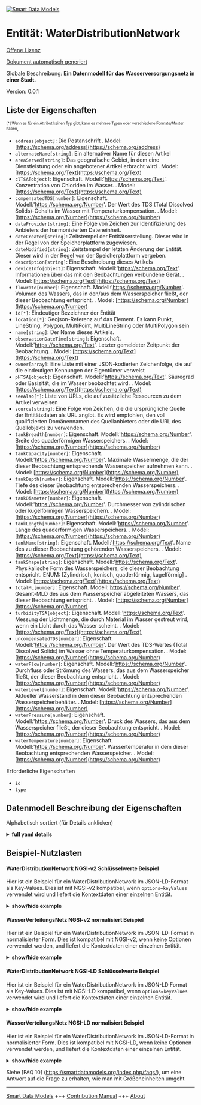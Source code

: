 <!-- 10-Header -->  
[![Smart Data Models](https://smartdatamodels.org/wp-content/uploads/2022/01/SmartDataModels_logo.png "Logo")](https://smartdatamodels.org)  
Entität: WaterDistributionNetwork  
=================================<!-- /10-Header -->  
<!-- 15-License -->  
[Offene Lizenz](https://github.com/smart-data-models//dataModel.WaterDistribution/blob/master/WaterDistributionNetwork/LICENSE.md)  
[Dokument automatisch generiert](https://docs.google.com/presentation/d/e/2PACX-1vTs-Ng5dIAwkg91oTTUdt8ua7woBXhPnwavZ0FxgR8BsAI_Ek3C5q97Nd94HS8KhP-r_quD4H0fgyt3/pub?start=false&loop=false&delayms=3000#slide=id.gb715ace035_0_60)  
<!-- /15-License -->  
<!-- 20-Description -->  
Globale Beschreibung: **Ein Datenmodell für das Wasserversorgungsnetz in einer Stadt.**  
Version: 0.0.1  
<!-- /20-Description -->  
<!-- 30-PropertiesList -->  

## Liste der Eigenschaften  

<sup><sub>[*] Wenn es für ein Attribut keinen Typ gibt, kann es mehrere Typen oder verschiedene Formate/Muster haben</sub></sup>.  
- `address[object]`: Die Postanschrift  . Model: [https://schema.org/address](https://schema.org/address)- `alternateName[string]`: Ein alternativer Name für diesen Artikel  - `areaServed[string]`: Das geografische Gebiet, in dem eine Dienstleistung oder ein angebotener Artikel erbracht wird  . Model: [https://schema.org/Text](https://schema.org/Text)- `clTSA[object]`: Eigenschaft. Modell:'https://schema.org/Text'. Konzentration von Chloriden im Wasser.  . Model: [https://schema.org/Text](https://schema.org/Text)- `compensatedTDS[number]`: Eigenschaft. Modell:'https://schema.org/Number'. Der Wert des TDS (Total Dissolved Solids)-Gehalts im Wasser mit Temperaturkompensation.  . Model: [https://schema.org/Number](https://schema.org/Number)- `dataProvider[string]`: Eine Folge von Zeichen zur Identifizierung des Anbieters der harmonisierten Dateneinheit.  - `dateCreated[string]`: Zeitstempel der Entitätserstellung. Dieser wird in der Regel von der Speicherplattform zugewiesen.  - `dateModified[string]`: Zeitstempel der letzten Änderung der Entität. Dieser wird in der Regel von der Speicherplattform vergeben.  - `description[string]`: Eine Beschreibung dieses Artikels  - `deviceInfo[object]`: Eigenschaft. Modell:'https://schema.org/Text'. Informationen über das mit den Beobachtungen verbundene Gerät.  . Model: [https://schema.org/Text](https://schema.org/Text)- `flowrate[number]`: Eigenschaft. Modell:'https://schema.org/Number'. Volumen des Wassers, das in den/aus dem Wasserspeicher fließt, der dieser Beobachtung entspricht.  . Model: [https://schema.org/Number](https://schema.org/Number)- `id[*]`: Eindeutiger Bezeichner der Entität  - `location[*]`: Geojson-Referenz auf das Element. Es kann Punkt, LineString, Polygon, MultiPoint, MultiLineString oder MultiPolygon sein  - `name[string]`: Der Name dieses Artikels.  - `observationDateTime[string]`: Eigenschaft. Modell:'https://schema.org/Text'. Letzter gemeldeter Zeitpunkt der Beobachtung.  . Model: [https://schema.org/Text](https://schema.org/Text)- `owner[array]`: Eine Liste mit einer JSON-kodierten Zeichenfolge, die auf die eindeutigen Kennungen der Eigentümer verweist  - `pHTSA[object]`: Eigenschaft. Modell:'https://schema.org/Text'. Säuregrad oder Basizität, die im Wasser beobachtet wird.  . Model: [https://schema.org/Text](https://schema.org/Text)- `seeAlso[*]`: Liste von URLs, die auf zusätzliche Ressourcen zu dem Artikel verweisen  - `source[string]`: Eine Folge von Zeichen, die die ursprüngliche Quelle der Entitätsdaten als URL angibt. Es wird empfohlen, den voll qualifizierten Domänennamen des Quellanbieters oder die URL des Quellobjekts zu verwenden.  - `tankBreadth[number]`: Eigenschaft. Modell:'https://schema.org/Number'. Breite des quaderförmigen Wasserspeichers.  . Model: [https://schema.org/Number](https://schema.org/Number)- `tankCapacity[number]`: Eigenschaft. Modell:'https://schema.org/Number'. Maximale Wassermenge, die der dieser Beobachtung entsprechende Wasserspeicher aufnehmen kann.  . Model: [https://schema.org/Number](https://schema.org/Number)- `tankDepth[number]`: Eigenschaft. Modell:'https://schema.org/Number'. Tiefe des dieser Beobachtung entsprechenden Wasserspeichers.  . Model: [https://schema.org/Number](https://schema.org/Number)- `tankDiameter[number]`: Eigenschaft. Modell:'https://schema.org/Number'. Durchmesser von zylindrischen oder kugelförmigen Wasserspeichern.  . Model: [https://schema.org/Number](https://schema.org/Number)- `tankLength[number]`: Eigenschaft. Modell:'https://schema.org/Number'. Länge des quaderförmigen Wasserspeichers.  . Model: [https://schema.org/Number](https://schema.org/Number)- `tankName[string]`: Eigenschaft. Modell:'https://schema.org/Text'. Name des zu dieser Beobachtung gehörenden Wasserspeichers.  . Model: [https://schema.org/Text](https://schema.org/Text)- `tankShape[string]`: Eigenschaft. Modell:'https://schema.org/Text'. Physikalische Form des Wasserspeichers, die dieser Beobachtung entspricht. ENUM: [Zylindrisch, konisch, quaderförmig, kugelförmig]  . Model: [https://schema.org/Text](https://schema.org/Text)- `totalML[number]`: Eigenschaft. Modell:'https://schema.org/Number'. Gesamt-MLD des aus dem Wasserspeicher abgeleiteten Wassers, das dieser Beobachtung entspricht.  . Model: [https://schema.org/Number](https://schema.org/Number)- `turbidityTSA[object]`: Eigenschaft. Modell:'https://schema.org/Text'. Messung der Lichtmenge, die durch Material im Wasser gestreut wird, wenn ein Licht durch das Wasser scheint.  . Model: [https://schema.org/Text](https://schema.org/Text)- `uncompensatedTDS[number]`: Eigenschaft. Modell:'https://schema.org/Number'. Der Wert des TDS-Wertes (Total Dissolved Solids) im Wasser ohne Temperaturkompensation.  . Model: [https://schema.org/Number](https://schema.org/Number)- `waterFlow[number]`: Eigenschaft. Modell:'https://schema.org/Number'. Durchfluss oder Strömung des Wassers, das aus dem Wasserspeicher fließt, der dieser Beobachtung entspricht.  . Model: [https://schema.org/Number](https://schema.org/Number)- `waterLevel[number]`: Eigenschaft. Modell:'https://schema.org/Number'. Aktueller Wasserstand in dem dieser Beobachtung entsprechenden Wasserspeicherbehälter.  . Model: [https://schema.org/Number](https://schema.org/Number)- `waterPressure[number]`: Eigenschaft. Modell:'https://schema.org/Number'. Druck des Wassers, das aus dem Wasserspeicher fließt, der dieser Beobachtung entspricht.  . Model: [https://schema.org/Number](https://schema.org/Number)- `waterTemperature[number]`: Eigenschaft. Modell:'https://schema.org/Number'. Wassertemperatur in dem dieser Beobachtung entsprechenden Wasserspeicher.  . Model: [https://schema.org/Number](https://schema.org/Number)<!-- /30-PropertiesList -->  
<!-- 35-RequiredProperties -->  
Erforderliche Eigenschaften  
- `id`  - `type`  <!-- /35-RequiredProperties -->  
<!-- 40-RequiredProperties -->  
<!-- /40-RequiredProperties -->  
<!-- 50-DataModelHeader -->  
## Datenmodell Beschreibung der Eigenschaften  
Alphabetisch sortiert (für Details anklicken)  
<!-- /50-DataModelHeader -->  
<!-- 60-ModelYaml -->  
<details><summary><strong>full yaml details</strong></summary>    
```yaml  
WaterDistributionNetwork:    
  description: A Data Model for water supply network in a city.    
  properties:    
    address:    
      description: The mailing address    
      properties:    
        addressCountry:    
          description: 'Property. The country. For example, Spain. Model:''https://schema.org/addressCountry'''    
          type: string    
        addressLocality:    
          description: 'Property. The locality in which the street address is, and which is in the region. Model:''https://schema.org/addressLocality'''    
          type: string    
        addressRegion:    
          description: 'Property. The region in which the locality is, and which is in the country. Model:''https://schema.org/addressRegion'''    
          type: string    
        district:    
          description: 'A district is a type of administrative division that, in some countries, is managed by the local government.'    
          type: string    
        postOfficeBoxNumber:    
          description: 'Property. The post office box number for PO box addresses. For example, 03578. Model:''https://schema.org/postOfficeBoxNumber'''    
          type: string    
        postalCode:    
          description: 'Property. The postal code. For example, 24004. Model:''https://schema.org/https://schema.org/postalCode'''    
          type: string    
        streetAddress:    
          description: 'Property. The street address. Model:''https://schema.org/streetAddress'''    
          type: string    
        streetNr:    
          description: Number identifying a specific property on a public street.    
          type: string    
      type: object    
      x-ngsi:    
        model: https://schema.org/address    
        type: Property    
    alternateName:    
      description: An alternative name for this item    
      type: string    
      x-ngsi:    
        type: Property    
    areaServed:    
      description: The geographic area where a service or offered item is provided    
      type: string    
      x-ngsi:    
        model: https://schema.org/Text    
        type: Property    
    clTSA:    
      description: 'Property. Model:''https://schema.org/Text''. Concentration of chlorides in the water.'    
      properties:    
        avgOverTime:    
          description: 'Property. Model:''https://schema.org/Text''. Describes the average value of a time-series data over a specified duration in past. The duration is specified using another parameter in the value descriptor object related to this value'    
          type: number    
        instValue:    
          description: 'Property. Model:''https://schema.org/Text''. Describes the instantaneous value (associated with the current timestamp) of a time varying quantity.'    
          type: number    
        maxOverTime:    
          description: 'Property. Model:''https://schema.org/Text''. Describes the maximum value of a time-series data over a specified duration in past. The duration is specified using another parameter in the value descriptor object related to this value'    
          type: number    
        minOverTime:    
          description: 'Property. Model:''https://schema.org/Text''. Describes the minimum value of a time-series data over a specified duration in past. The duration is specified using another parameter in the value descriptor object related to this value'    
          type: number    
      type: object    
      x-ngsi:    
        model: https://schema.org/Text    
        type: Property    
    compensatedTDS:    
      description: 'Property. Model:''https://schema.org/Number''. The value of TDS (Total Dissolved Solids) level in the water with temperature compensation.'    
      type: number    
      x-ngsi:    
        model: https://schema.org/Number    
        type: Property    
    dataProvider:    
      description: A sequence of characters identifying the provider of the harmonised data entity.    
      type: string    
      x-ngsi:    
        type: Property    
    dateCreated:    
      description: Entity creation timestamp. This will usually be allocated by the storage platform.    
      format: date-time    
      type: string    
      x-ngsi:    
        type: Property    
    dateModified:    
      description: Timestamp of the last modification of the entity. This will usually be allocated by the storage platform.    
      format: date-time    
      type: string    
      x-ngsi:    
        type: Property    
    description:    
      description: A description of this item    
      type: string    
      x-ngsi:    
        type: Property    
    deviceInfo:    
      description: 'Property. Model:''https://schema.org/Text''. Information about the device associated with the observations.'    
      properties:    
        deviceBatteryStatus:    
          description: 'Property. Model:''https://schema.org/Text''. Gives the Battery charging status of the reporting device(Connected, Disconnected).'    
          type: string    
        deviceID:    
          description: 'Property. Model:''https://schema.org/Text''. Device ID of the physical sensor/ measurement station corresponding to this observation.'    
          type: string    
        deviceModel:    
          description: 'Property. Model:''https://schema.org/Text''. Describes the information of the device, sensor or system in consideration.'    
          properties:    
            brandName:    
              description: 'Property. Model:''https://schema.org/Text''. Name of the brand associated with an entity, e.g., sensor, device etc.'    
              type: string    
            manufacturerName:    
              description: 'Property. Model:''https://schema.org/Text''. Name of the manufacturer associated with an entity, e.g., sensor, device etc.'    
              type: string    
            modelName:    
              description: 'Property. Model:''https://schema.org/Text''. Name of a specific model associated with an entity, e.g., sensor, device etc.'    
              type: string    
            modelURL:    
              description: 'Property. Model:''https://schema.org/Text''. URL providing further information of a specific model associated with an entity, e.g., sensor, device etc.'    
              type: string    
          type: object    
        deviceName:    
          description: 'Property. Model:''https://schema.org/Text''. Device Name or Station name of the sensor device/station corresponding to this observation.'    
          type: string    
        deviceSimNumber:    
          description: 'Property. Model:''https://schema.org/Text''. Gives the sim number of the device in the waste management vehicle.'    
          type: string    
        measurand:    
          description: 'Property. Model:''https://schema.org/Text''. Property/properties sensed/observed/measured by the device.'    
          type: string    
        rfID:    
          description: 'Property. Model:''https://schema.org/Text''. Gives the ID of the RFID reader.'    
          type: string    
      type: object    
      x-ngsi:    
        model: https://schema.org/Text    
        type: Property    
    flowrate:    
      description: 'Property. Model:''https://schema.org/Number''. Volume of water flowing in/out of the water storage tank corresponding to this observation.'    
      type: number    
      x-ngsi:    
        model: https://schema.org/Number    
        type: Property    
    id:    
      anyOf: &waterdistributionnetwork_-_properties_-_owner_-_items_-_anyof    
        - description: Property. Identifier format of any NGSI entity    
          maxLength: 256    
          minLength: 1    
          pattern: ^[\w\-\.\{\}\$\+\*\[\]`|~^@!,:\\]+$    
          type: string    
        - description: Property. Identifier format of any NGSI entity    
          format: uri    
          type: string    
      description: Unique identifier of the entity    
      x-ngsi:    
        type: Property    
    location:    
      description: 'Geojson reference to the item. It can be Point, LineString, Polygon, MultiPoint, MultiLineString or MultiPolygon'    
      oneOf:    
        - description: GeoProperty. Geojson reference to the item. Point    
          properties:    
            bbox:    
              items:    
                type: number    
              minItems: 4    
              type: array    
            coordinates:    
              items:    
                type: number    
              minItems: 2    
              type: array    
            type:    
              enum:    
                - Point    
              type: string    
          required:    
            - type    
            - coordinates    
          title: GeoJSON Point    
          type: object    
        - description: GeoProperty. Geojson reference to the item. LineString    
          properties:    
            bbox:    
              items:    
                type: number    
              minItems: 4    
              type: array    
            coordinates:    
              items:    
                items:    
                  type: number    
                minItems: 2    
                type: array    
              minItems: 2    
              type: array    
            type:    
              enum:    
                - LineString    
              type: string    
          required:    
            - type    
            - coordinates    
          title: GeoJSON LineString    
          type: object    
        - description: GeoProperty. Geojson reference to the item. Polygon    
          properties:    
            bbox:    
              items:    
                type: number    
              minItems: 4    
              type: array    
            coordinates:    
              items:    
                items:    
                  items:    
                    type: number    
                  minItems: 2    
                  type: array    
                minItems: 4    
                type: array    
              type: array    
            type:    
              enum:    
                - Polygon    
              type: string    
          required:    
            - type    
            - coordinates    
          title: GeoJSON Polygon    
          type: object    
        - description: GeoProperty. Geojson reference to the item. MultiPoint    
          properties:    
            bbox:    
              items:    
                type: number    
              minItems: 4    
              type: array    
            coordinates:    
              items:    
                items:    
                  type: number    
                minItems: 2    
                type: array    
              type: array    
            type:    
              enum:    
                - MultiPoint    
              type: string    
          required:    
            - type    
            - coordinates    
          title: GeoJSON MultiPoint    
          type: object    
        - description: GeoProperty. Geojson reference to the item. MultiLineString    
          properties:    
            bbox:    
              items:    
                type: number    
              minItems: 4    
              type: array    
            coordinates:    
              items:    
                items:    
                  items:    
                    type: number    
                  minItems: 2    
                  type: array    
                minItems: 2    
                type: array    
              type: array    
            type:    
              enum:    
                - MultiLineString    
              type: string    
          required:    
            - type    
            - coordinates    
          title: GeoJSON MultiLineString    
          type: object    
        - description: GeoProperty. Geojson reference to the item. MultiLineString    
          properties:    
            bbox:    
              items:    
                type: number    
              minItems: 4    
              type: array    
            coordinates:    
              items:    
                items:    
                  items:    
                    items:    
                      type: number    
                    minItems: 2    
                    type: array    
                  minItems: 4    
                  type: array    
                type: array    
              type: array    
            type:    
              enum:    
                - MultiPolygon    
              type: string    
          required:    
            - type    
            - coordinates    
          title: GeoJSON MultiPolygon    
          type: object    
      x-ngsi:    
        type: GeoProperty    
    name:    
      description: The name of this item.    
      type: string    
      x-ngsi:    
        type: Property    
    observationDateTime:    
      description: 'Property. Model:''https://schema.org/Text''. Last reported time of observation.'    
      format: date-time    
      type: string    
      x-ngsi:    
        model: https://schema.org/Text    
        type: Property    
    owner:    
      description: A List containing a JSON encoded sequence of characters referencing the unique Ids of the owner(s)    
      items:    
        anyOf: *waterdistributionnetwork_-_properties_-_owner_-_items_-_anyof    
        description: Property. Unique identifier of the entity    
      type: array    
      x-ngsi:    
        type: Property    
    pHTSA:    
      description: 'Property. Model:''https://schema.org/Text''. Acidity level or basicity level obsevered in the water.'    
      properties:    
        avgOverTime:    
          description: 'Property. Model:''https://schema.org/Text''. Describes the average value of a time-series data over a specified duration in past. The duration is specified using another parameter in the value descriptor object related to this value'    
          type: number    
        instValue:    
          description: 'Property. Model:''https://schema.org/Text''. Describes the instantaneous value (associated with the current timestamp) of a time varying quantity.'    
          type: number    
        maxOverTime:    
          description: 'Property. Model:''https://schema.org/Text''. Describes the maximum value of a time-series data over a specified duration in past. The duration is specified using another parameter in the value descriptor object related to this value'    
          type: number    
        minOverTime:    
          description: 'Property. Model:''https://schema.org/Text''. Describes the minimum value of a time-series data over a specified duration in past. The duration is specified using another parameter in the value descriptor object related to this value'    
          type: number    
      type: object    
      x-ngsi:    
        model: https://schema.org/Text    
        type: Property    
    seeAlso:    
      description: list of uri pointing to additional resources about the item    
      oneOf:    
        - items:    
            format: uri    
            type: string    
          minItems: 1    
          type: array    
        - format: uri    
          type: string    
      x-ngsi:    
        type: Property    
    source:    
      description: 'A sequence of characters giving the original source of the entity data as a URL. Recommended to be the fully qualified domain name of the source provider, or the URL to the source object.'    
      type: string    
      x-ngsi:    
        type: Property    
    tankBreadth:    
      description: 'Property. Model:''https://schema.org/Number''. Breadth of the Cuboid shaped water storage tank.'    
      type: number    
      x-ngsi:    
        model: https://schema.org/Number    
        type: Property    
    tankCapacity:    
      description: 'Property. Model:''https://schema.org/Number''. Maximum amount of water the water storage tank corresponding to this observation can hold.'    
      type: number    
      x-ngsi:    
        model: https://schema.org/Number    
        type: Property    
    tankDepth:    
      description: 'Property. Model:''https://schema.org/Number''. Depth of the water storage tank corresponding to this observation.'    
      type: number    
      x-ngsi:    
        model: https://schema.org/Number    
        type: Property    
    tankDiameter:    
      description: 'Property. Model:''https://schema.org/Number''. Diameter of Cylindrical or Spherical water storage tanks.'    
      type: number    
      x-ngsi:    
        model: https://schema.org/Number    
        type: Property    
    tankLength:    
      description: 'Property. Model:''https://schema.org/Number''. Length of the Cuboid shaped water storage tank.'    
      type: number    
      x-ngsi:    
        model: https://schema.org/Number    
        type: Property    
    tankName:    
      description: 'Property. Model:''https://schema.org/Text''. Name of the water storage tank corresponding to this observation.'    
      type: string    
      x-ngsi:    
        model: https://schema.org/Text    
        type: Property    
    tankShape:    
      description: 'Property. Model:''https://schema.org/Text''. Physical shape of the water storage tank corresponding to this observation. ENUM: [Cylindrical, Conical, Cuboid, Spherical]'    
      enum:    
        - Cylindrical    
        - Conical    
        - Cuboid    
        - Spherical    
      type: string    
      x-ngsi:    
        model: https://schema.org/Text    
        type: Property    
    totalML:    
      description: 'Property. Model:''https://schema.org/Number''. Total MLDs of water discharged from the water storage tank corresponding to this observation.'    
      type: number    
      x-ngsi:    
        model: https://schema.org/Number    
        type: Property    
    turbidityTSA:    
      description: 'Property. Model:''https://schema.org/Text''. Measurement of the amount of light that is scattered by material in the water when a light is shined through the water.'    
      properties:    
        avgOverTime:    
          description: 'Property. Model:''https://schema.org/Text''. Describes the average value of a time-series data over a specified duration in past. The duration is specified using another parameter in the value descriptor object related to this value'    
          type: number    
        instValue:    
          description: 'Property. Model:''https://schema.org/Text''. Describes the instantaneous value (associated with the current timestamp) of a time varying quantity.'    
          type: number    
        maxOverTime:    
          description: 'Property. Model:''https://schema.org/Text''. Describes the maximum value of a time-series data over a specified duration in past. The duration is specified using another parameter in the value descriptor object related to this value'    
          type: number    
        minOverTime:    
          description: 'Property. Model:''https://schema.org/Text''. Describes the minimum value of a time-series data over a specified duration in past. The duration is specified using another parameter in the value descriptor object related to this value'    
          type: number    
      type: object    
      x-ngsi:    
        model: https://schema.org/Text    
        type: Property    
    uncompensatedTDS:    
      description: 'Property. Model:''https://schema.org/Number''. The value of TDS (Total Dissolved Solids) level in the water without temperature compensation.'    
      type: number    
      x-ngsi:    
        model: https://schema.org/Number    
        type: Property    
    waterFlow:    
      description: 'Property. Model:''https://schema.org/Number''. Flow or current of water flowing from the water storage tank corresponding to this observation.'    
      type: number    
      x-ngsi:    
        model: https://schema.org/Number    
        type: Property    
    waterLevel:    
      description: 'Property. Model:''https://schema.org/Number''. Current water level in the water storage tank corresponding to this observation.'    
      type: number    
      x-ngsi:    
        model: https://schema.org/Number    
        type: Property    
    waterPressure:    
      description: 'Property. Model:''https://schema.org/Number''. Pressure of water flowing from the water storage tank corresponding to this observation.'    
      type: number    
      x-ngsi:    
        model: https://schema.org/Number    
        type: Property    
    waterTemperature:    
      description: 'Property. Model:''https://schema.org/Number''. Water temperature in the water storage tank corresponding to this observation.'    
      type: number    
      x-ngsi:    
        model: https://schema.org/Number    
        type: Property    
  required:    
    - id    
    - type    
  type: object    
  x-derived-from: ""    
  x-disclaimer: 'Redistribution and use in source and binary forms, with or without modification, are permitted  provided that the license conditions are met. Copyleft (c) 2022 Contributors to Smart Data Models Program'    
  x-license-url: https://github.com/smart-data-models/dataModel.WaterDistribution/blob/master/WaterDistributionNetwork/LICENSE.md    
  x-model-schema: https://smart-data-models.github.io/SmartWater/WaterDistributionNetwork/schema.json    
  x-model-tags: ""    
  x-version: 0.0.1    
```  
</details>    
<!-- /60-ModelYaml -->  
<!-- 70-MiddleNotes -->  
<!-- /70-MiddleNotes -->  
<!-- 80-Examples -->  
## Beispiel-Nutzlasten  
#### WaterDistributionNetwork NGSI-v2 Schlüsselwerte Beispiel  
Hier ist ein Beispiel für ein WaterDistributionNetwork im JSON-LD-Format als Key-Values. Dies ist mit NGSI-v2 kompatibel, wenn `options=keyValues` verwendet wird und liefert die Kontextdaten einer einzelnen Entität.  
<details><summary><strong>show/hide example</strong></summary>    
```json  
{  
	"id": "uri:ngsi-ld:WaterDistributionNetwork:0001",  
	"type": "WaterDistributionNetwork",  
	"tankDiameter": 10,  
	"totalML": 250,  
	"tankCapacity": 500,  
	"waterFlow": 14,  
	"tankBreadth": 50,  
	"tankDepth": 200,  
	"flowrate": 70,  
	"tankLength": 300,  
	"waterTemperature": 20,  
	"waterPressure": 5,  
	"turbidityTSA": {  
		"avgOverTime": 14,  
		"maxOverTime": 23,  
		"instValue": 34,  
		"minOverTime": 12  
	},  
	"clTSA": {  
		"avgOverTime": 6,  
		"maxOverTime": 20,  
		"instValue": 12,  
		"minOverTime": 23  
	},  
	"pHTSA": {  
		"avgOverTime": 6,  
		"maxOverTime": 8,  
		"instValue": 7,  
		"minOverTime": 6  
	},  
	"deviceInfo": {  
		"rfID": "345438",  
		"deviceBatteryStatus": "Connected",  
		"deviceName": " Device 4",  
		"deviceID": "234",  
		"measurand": "2",  
		"deviceSimNumber": "9883829934",  
		"deviceModel": {  
			"brandName": "Trumen Technologies Private Limited",  
			"manufacturerName": "Trumen Technologies Private Limited",  
			"modelName": "Model 4",  
			"modelURL": "https://trumen.in/"  
		}  
	},  
	"waterLevel": 57,  
	"tankName": "Tank 16",  
	"tankShape": "Cylindrical",  
	"observationDateTime": "2021-03-11T15:51:02+05:30",  
	"compensatedTDS":25,  
	"uncompensatedTDS":27  
}  
```  
</details>  
#### WasserVerteilungsNetz NGSI-v2 normalisiert Beispiel  
Hier ist ein Beispiel für ein WaterDistributionNetwork im JSON-LD-Format in normalisierter Form. Dies ist kompatibel mit NGSI-v2, wenn keine Optionen verwendet werden, und liefert die Kontextdaten einer einzelnen Entität.  
<details><summary><strong>show/hide example</strong></summary>    
```json  
{  
  "id": "uri:ngsi-ld:WaterDistributionNetwork:0001",  
  "type": "WaterDistributionNetwork",  
  "tankDiameter": {  
    "type": "number",  
    "value": 10  
  },  
  "totalML": {  
    "type": "number",  
    "value": 250  
  },  
  "tankCapacity": {  
    "type": "number",  
    "value": 500  
  },  
  "waterFlow": {  
    "type": "number",  
    "value": 14  
  },  
  "tankBreadth": {  
    "type": "number",  
    "value": 50  
  },  
  "tankDepth": {  
    "type": "number",  
    "value": 200  
  },  
  "flowrate": {  
    "type": "number",  
    "value": 70  
  },  
  "tankLength": {  
    "type": "number",  
    "value": 300  
  },  
  "waterTemperature": {  
    "type": "number",  
    "value": 20  
  },  
  "waterPressure": {  
    "type": "number",  
    "value": 5  
  },  
  "turbidityTSA": {  
    "type": "StructuredValue",  
    "value": {  
      "avgOverTime": 14,  
      "maxOverTime": 23,  
      "instValue": 34,  
      "minOverTime": 12  
    }  
  },  
  "clTSA": {  
    "type": "StructuredValue",  
    "value": {  
      "avgOverTime": 6,  
      "maxOverTime": 20,  
      "instValue": 12,  
      "minOverTime": 23  
    }  
  },  
  "pHTSA": {  
    "type": "StructuredValue",  
    "value": {  
      "avgOverTime": 6,  
      "maxOverTime": 8,  
      "instValue": 7,  
      "minOverTime": 6  
    }  
  },  
  "deviceInfo": {  
    "type": "StructuredValue",  
    "value": {  
      "rfID": "345438",  
      "deviceBatteryStatus": "Connected",  
      "deviceName": " Device 4",  
      "deviceID": "234",  
      "measurand": "2",  
      "deviceSimNumber": "9883829934",  
      "deviceModel": {  
        "brandName": "Trumen Technologies Private Limited",  
        "manufacturerName": "Trumen Technologies Private Limited",  
        "modelName": "Model 4",  
        "modelURL": "https://trumen.in/"  
      }  
    }  
  },  
  "waterLevel": {  
    "type": "number",  
    "value": 57  
  },  
  "tankName": {  
    "type": "Text",  
    "value": "Tank 16"  
  },  
  "tankShape": {  
    "type": "Text",  
    "value": "Cylindrical"  
  },  
  "observationDateTime": {  
    "type": "Date-Time",  
    "value": "2021-03-11T15:51:02+05:30"  
  },  
  "compensatedTDS": {  
    "type": "number",  
    "value": 25  
  },  
  "uncompensatedTDS": {  
    "type": "number",  
    "value": 27  
  }  
}  
```  
</details>  
#### WaterDistributionNetwork NGSI-LD Schlüsselwerte Beispiel  
Hier ist ein Beispiel für ein WaterDistributionNetwork im JSON-LD Format als Key-Values. Dies ist mit NGSI-LD kompatibel, wenn `options=keyValues` verwendet wird und liefert die Kontextdaten einer einzelnen Entität.  
<details><summary><strong>show/hide example</strong></summary>    
```json  
{  
	"id": "uri:ngsi-ld:WaterDistributionNetwork:0001",  
	"@context": "iudx:WaterDistributionNetwork",  
	"type": "WaterDistributionNetwork",  
	"tankDiameter": 10,  
	"totalML": 250,  
	"tankCapacity": 500,  
	"waterFlow": 14,  
	"tankBreadth": 50,  
	"tankDepth": 200,  
	"flowrate": 70,  
	"tankLength": 300,  
	"waterTemperature": 20,  
	"waterPressure": 5,  
	"turbidityTSA": {  
		"avgOverTime": 14,  
		"maxOverTime": 23,  
		"instValue": 34,  
		"minOverTime": 12  
	},  
	"clTSA": {  
		"avgOverTime": 6,  
		"maxOverTime": 20,  
		"instValue": 12,  
		"minOverTime": 23  
	},  
	"pHTSA": {  
		"avgOverTime": 6,  
		"maxOverTime": 8,  
		"instValue": 7,  
		"minOverTime": 6  
	},  
	"deviceInfo": {  
		"rfID": "345438",  
		"deviceBatteryStatus": "Connected",  
		"deviceName": " Device 4",  
		"deviceID": "234",  
		"measurand": "2",  
		"deviceSimNumber": "9883829934",  
		"deviceModel": {  
			"brandName": "Trumen Technologies Private Limited",  
			"manufacturerName": "Trumen Technologies Private Limited",  
			"modelName": "Model 4",  
			"modelURL": "https://trumen.in/"  
		}  
	},  
	"waterLevel": 57,  
	"tankName": "Tank 16",  
	"tankShape": "Cylindrical",  
	"observationDateTime": "2021-03-11T15:51:02+05:30",  
	"compensatedTDS":25,  
	"uncompensatedTDS":27  
}  
```  
</details>  
#### WasserVerteilungsNetz NGSI-LD normalisiert Beispiel  
Hier ist ein Beispiel für ein WaterDistributionNetwork im JSON-LD-Format in normalisierter Form. Dies ist kompatibel mit NGSI-LD, wenn keine Optionen verwendet werden, und liefert die Kontextdaten einer einzelnen Entität.  
<details><summary><strong>show/hide example</strong></summary>    
```json  
{  
  "id": "uri:ngsi-ld:WaterDistributionNetwork:0001",  
  "type": "WaterDistributionNetwork",  
  "tankDiameter": {  
    "type": "Property",  
    "value": 10  
  },  
  "totalML": {  
    "type": "Property",  
    "value": 250  
  },  
  "tankCapacity": {  
    "type": "Property",  
    "value": 500  
  },  
  "waterFlow": {  
    "type": "Property",  
    "value": 14  
  },  
  "tankBreadth": {  
    "type": "Property",  
    "value": 50  
  },  
  "tankDepth": {  
    "type": "Property",  
    "value": 200  
  },  
  "flowrate": {  
    "type": "Property",  
    "value": 70  
  },  
  "tankLength": {  
    "type": "Property",  
    "value": 300  
  },  
  "waterTemperature": {  
    "type": "Property",  
    "value": 20  
  },  
  "waterPressure": {  
    "type": "Property",  
    "value": 5  
  },  
  "turbidityTSA": {  
    "type": "Property",  
    "value": {  
      "avgOverTime": 14,  
      "maxOverTime": 23,  
      "instValue": 34,  
      "minOverTime": 12  
    }  
  },  
  "clTSA": {  
    "type": "Property",  
    "value": {  
      "avgOverTime": 6,  
      "maxOverTime": 20,  
      "instValue": 12,  
      "minOverTime": 23  
    }  
  },  
  "pHTSA": {  
    "type": "Property",  
    "value": {  
      "avgOverTime": 6,  
      "maxOverTime": 8,  
      "instValue": 7,  
      "minOverTime": 6  
    }  
  },  
  "deviceInfo": {  
    "type": "Property",  
    "value": {  
      "rfID": "345438",  
      "deviceBatteryStatus": "Connected",  
      "deviceName": " Device 4",  
      "deviceID": "234",  
      "measurand": "2",  
      "deviceSimProperty": "9883829934",  
      "deviceModel": {  
        "brandName": "Trumen Technologies Private Limited",  
        "manufacturerName": "Trumen Technologies Private Limited",  
        "modelName": "Model 4",  
        "modelURL": "https://trumen.in/"  
      }  
    }  
  },  
  "waterLevel": {  
    "type": "Property",  
    "value": 57  
  },  
  "tankName": {  
    "type": "Property",  
    "value": "Tank 16"  
  },  
  "tankShape": {  
    "type": "Property",  
    "value": "Cylindrical"  
  },  
  "observationDateTime": {  
    "type": "Property",  
    "value": {  
      "@type": "Date-Time",  
      "@value": "2021-03-11T15:51:02+05:30"  
    }  
  },  
  "compensatedTDS": {  
    "type": "Property",  
    "value": 25  
  },  
  "uncompensatedTDS": {  
    "type": "Property",  
    "value": 27  
  }  
}  
```  
</details><!-- /80-Examples -->  
<!-- 90-FooterNotes -->  
<!-- /90-FooterNotes -->  
<!-- 95-Units -->  
Siehe [FAQ 10] (https://smartdatamodels.org/index.php/faqs/), um eine Antwort auf die Frage zu erhalten, wie man mit Größeneinheiten umgeht  
<!-- /95-Units -->  
<!-- 97-LastFooter -->  
---  
[Smart Data Models](https://smartdatamodels.org) +++ [Contribution Manual](https://bit.ly/contribution_manual) +++ [About](https://bit.ly/Introduction_SDM)<!-- /97-LastFooter -->  
